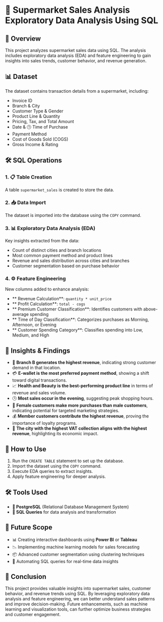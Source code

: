 # 🛒 Supermarket Sales Analysis Exploratory Data Analysis Using SQL

## 📌 Overview
This project analyzes supermarket sales data using SQL. The analysis includes exploratory data analysis (EDA) and feature engineering to gain insights into sales trends, customer behavior, and revenue generation.

## 📊 Dataset
The dataset contains transaction details from a supermarket, including:
- Invoice ID
- Branch & City
- Customer Type & Gender
- Product Line & Quantity
- Pricing, Tax, and Total Amount
- Date & 🕒 Time of Purchase
- Payment Method
- Cost of Goods Sold (COGS)
- Gross Income & Rating

## 🛠 SQL Operations
### 1. **📋 Table Creation**
A table `supermarket_sales` is created to store the data.

### 2. **📥 Data Import**
The dataset is imported into the database using the `COPY` command.

### 3. **📊 Exploratory Data Analysis (EDA)**
Key insights extracted from the data:
-  Count of distinct cities and branch locations
-  Most common payment method and product lines
-  Revenue and sales distribution across cities and branches
-  Customer segmentation based on purchase behavior

### 4. **⚙️ Feature Engineering**
New columns added to enhance analysis:
- ** Revenue Calculation**: `quantity * unit_price`
- ** Profit Calculation**: `total - cogs`
- ** Premium Customer Classification**: Identifies customers with above-average spending
- ** Time of Day Classification**: Categorizes purchases as Morning, Afternoon, or Evening
- ** Customer Spending Category**: Classifies spending into Low, Medium, and High

## 🔎 Insights & Findings
- 🏬 **Branch B generates the highest revenue**, indicating strong customer demand in that location.
- 💳 **E-wallet is the most preferred payment method**, showing a shift toward digital transactions.
- 📈 **Health and Beauty is the best-performing product line** in terms of revenue and sales volume.
- 🕒 **Most sales occur in the evening**, suggesting peak shopping hours.
- 👥 **Female customers make more purchases than male customers**, indicating potential for targeted marketing strategies.
- 💰 **Member customers contribute the highest revenue**, proving the importance of loyalty programs.
- 📍 **The city with the highest VAT collection aligns with the highest revenue**, highlighting its economic impact.

## 🚀 How to Use
1. Run the `CREATE TABLE` statement to set up the database.
2. Import the dataset using the `COPY` command.
3. Execute EDA queries to extract insights.
4. Apply feature engineering for deeper analysis.

## 🛠 Tools Used
- **🐘 PostgreSQL** (Relational Database Management System)
- **📝 SQL Queries** for data analysis and transformation

## 🔮 Future Scope
- 📊 Creating interactive dashboards using **Power BI** or **Tableau**
- 📉 Implementing machine learning models for sales forecasting
- 📦 Advanced customer segmentation using clustering techniques
- 📜 Automating SQL queries for real-time data insights

## 🏁 Conclusion
This project provides valuable insights into supermarket sales, customer behavior, and revenue trends using SQL. By leveraging exploratory data analysis and feature engineering, we can better understand sales patterns and improve decision-making. Future enhancements, such as machine learning and visualization tools, can further optimize business strategies and customer engagement.

